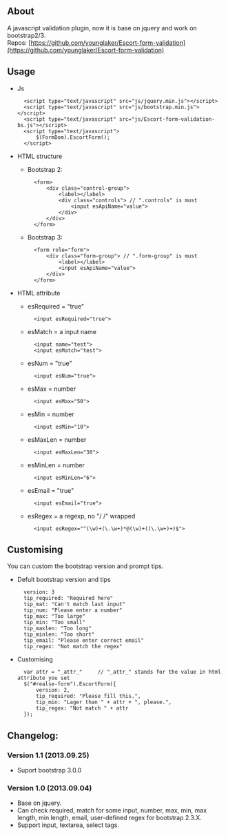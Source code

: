 ## About
A javascript validation plugin, now it is base on jquery and work on bootstrap2/3.  
Repos: [https://github.com/younglaker/Escort-form-validation](https://github.com/younglaker/Escort-form-validation)

## Usage

- Js

		<script type="text/javascript" src="js/jquery.min.js"></script>
		<script type="text/javascript" src="js/bootstrap.min.js"></script>
		<script type="text/javascript" src="js/Escort-form-validation-bs.js"></script>
		<script type="text/javascript">
			$(FormDom).EscortForm();
		</script>

- HTML structure

	- Bootstrap 2:

			<form>
				<div class="control-group">
					<label></label>
					<div class="controls"> // ".controls" is must
						<input esApiName="value">
					</div>
				</div>
			</form>

	- Bootstrap 3:

			<form role="form">
				<div class="form-group"> // ".form-group" is must
					<label></label>
					<input esApiName="value">
				</div>
			</form>

- HTML attribute

	- esRequired = "true"

			<input esRequired="true">

	- esMatch = a input name

			<input name="test">
			<input esMatch="test">

	- esNum = "true"

			<input esNum="true">

	- esMax = number

			<input esMax="50">

	- esMin = number

			<input esMin="10">

	- esMaxLen = number

			<input esMaxLen="30">

	- esMinLen = number

			<input esMinLen="6">

	- esEmail = "true"

			<input esEmail="true">

	- esRegex = a regexp, no "/ /" wrapped

			<input esRegex="^(\w)+(\.\w+)*@(\w)+((\.\w+)+)$">

## Customising
You can custom the bootstrap version and prompt tips.

- Defult bootstrap version and tips

		version: 3
		tip_required: "Required here"
		tip_mat: "Can't match last input"
		tip_num: "Please enter a number"
		tip_max: "Too large"
		tip_min: "Too small"
		tip_maxlen: "Too long"
		tip_minlen: "Too short"
		tip_email: "Please enter correct email"
		tip_regex: "Not match the regex"

- Customising

		var attr = "_attr_"		// "_attr_" stands for the value in html attribute you set
		$("#realse-form").EscortForm({
			version: 2,
			tip_required: "Please fill this.",
			tip_min: "Lager than " + attr + ", please.",
			tip_regex: "Not match " + attr
		});

## Changelog:

### Version 1.1 (2013.09.25)
- Suport bootstrap 3.0.0

### Version 1.0 (2013.09.04)

- Base on jquery.
- Can check required, match for some input,  number, max, min, max length, min length, email, user-defined regex for bootstrap 2.3.X.
- Support input, textarea, select tags.
